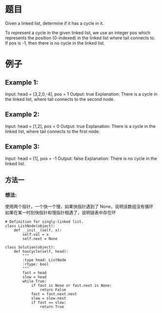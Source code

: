 # 题目
Given a linked list, determine if it has a cycle in it.

To represent a cycle in the given linked list, we use an integer pos which represents the position (0-indexed) in the linked list where tail connects to. If pos is -1, then there is no cycle in the linked list.

# 例子
## Example 1:
Input: head = [3,2,0,-4], pos = 1
Output: true
Explanation: There is a cycle in the linked list, where tail connects to the second node.

## Example 2:
Input: head = [1,2], pos = 0
Output: true
Explanation: There is a cycle in the linked list, where tail connects to the first node.

## Example 3:
Input: head = [1], pos = -1
Output: false
Explanation: There is no cycle in the linked list.

## 方法一
### 想法:
使用两个指针，一个快一个慢，如果快指针遇到了 None，说明该数组没有循环
如果在某一时刻快指针和慢指针相遇了，说明链表中存在环
```
# Definition for singly-linked list.
class ListNode(object):
    def __init__(self, x):
        self.val = x
        self.next = None

class Solution(object):
    def hasCycle(self, head):
        """
        :type head: ListNode
        :rtype: bool
        """
        fast = head
        slow = head
        while True:
            if fast is None or fast.next is None:
                return False
            fast = fast.next.next
            slow = slow.next
            if fast == slow:
                return True
```
